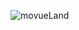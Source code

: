![movueLand](https://github.com/maayanswisa/React-Movie/assets/120381527/2f85a645-8220-4813-b3f3-0bc90bc01499)
